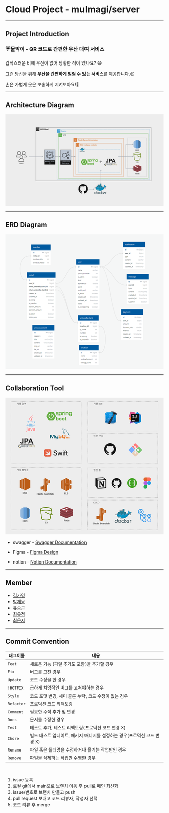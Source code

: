 # Cloud Project - mulmagi/server

---------------------------
## Project Introduction

### ☔물막이 - QR 코드로 간편한 우산 대여 서비스


갑작스러운 비에 우산이 없어 당황한 적이 있나요? 😅

그런 당신을 위해 **우산을 간편하게 빌릴 수 있는 서비스**를 제공합니다.😉

손은 가볍게 옷은 뽀송하게 지켜보아요!🥰

---------------------------
## Architecture Diagram
<img src="architecture_diagram.png">

---------------------------

## ERD Diagram
<img src="mulmagi_entity.png">
   
---------------------------

## Collaboration Tool

<img src="development_environment.png">

- swagger - [Swagger Documentation](http://mulmagi.shop/swagger-ui/index.html#/)

- Figma - [Figma Design](https://www.figma.com/file/T9cbZSQslVkdP1zqeV0W9k/%ED%81%B4%EB%9D%BC%EC%9A%B0%EB%93%9C%ED%94%84%EB%A1%9C%EC%A0%9D%ED%8A%B8?type=design&node-id=1-3&mode=design&t=0s8Hqg2p9CXWEgH2-0)

- notion - [Notion Documentation](https://www.notion.so/4cac06524460471db2b7bed58c03266a)

---------------------------

## Member
- [김가영](https://github.com/yonding)
- [박재윤](https://github.com/qkrwodsbfjq)
- [유승근](https://github.com/yuseunggeun)
- [최유정](https://github.com/eqvyoo)
- [최은지](https://github.com/ejalice)

---------------------------

## Commit Convention
| 태그이름    | 내용         |
|---------|------------|
| `Feat`  | 새로운 기능 (파일 추가도 포함)을 추가할 경우|
| `Fix `  | 버그를 고친 경우|
| `Update` | 코드 수정을 한 경우 
| `!HOTFIX` | 급하게 치명적인 버그를 고쳐야하는 경우|
| `Style`   |  코드 포맷 변경, 세미 콜론 누락, 코드 수정이 없는 경우|
| `Refactor` | 프로덕션 코드 리팩토링|
| `Comment` | 필요한 주석 추가 및 변경|
| `Docs`	   |  문서를 수정한 경우|
| `Test`    |테스트 추가, 테스트 리팩토링(프로덕션 코드 변경 X)|
| `Chore`	  | 빌드 태스트 업데이트, 패키지 매니저를 설정하는 경우(프로덕션 코드 변경 X)|
| `Rename`  |파일 혹은 폴더명을 수정하거나 옮기는 작업만인 경우|
| `Remove`  | 파일을 삭제하는 작업만 수행한 경우|
<br>

1. issue 등록
2. 로컬 git에서 main으로 브랜치 이동 후 pull로 메인 최신화
3. issue/번호로 브랜치 만들고 push
4. pull request 보내고 코드 리뷰자, 작성자 선택
5. 코드 리뷰 후 merge
